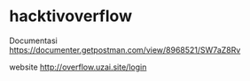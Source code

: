 # hacktivoverflow

Documentasi https://documenter.getpostman.com/view/8968521/SW7aZ8Rv

website http://overflow.uzai.site/login